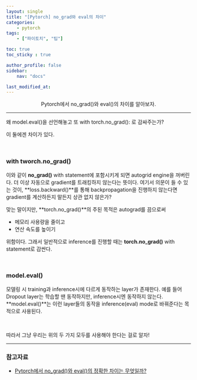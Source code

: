 ```yaml
---
layout: single
title: "[Pytorch] no_grad와 eval의 차이"
categories:
    - pytorch
tags: 
    - ["파이토치", "팁"]

toc: true
toc_sticky : true

author_profile: false
sidebar:
    nav: "docs"

last_modified_at:
---
```


<center>Pytorch에서 no_grad()와 eval()의 차이를 알아보자.</center>

---

왜 model.eval()을 선언해놓고 또 with torch.no_grad(): 로 감싸주는가?

이 둘에겐 차이가 있다.

<br/>

### with tworch.no_grad()

이와 같이 **no_grad()** with statement에 포함시키게 되면 autogrid engine을 꺼버린다. 더 이상 자동으로 gradient를 트래킹하지 않는다는 뜻이다. 여기서 의문이 들 수 있는 것이, **loss.backward()**를 통해 backpropagation을 진행하지 않는다면 gradient를 계산하든지 말든지 상관 없지 않은가?

맞는 말이지만, **torch.no_grad()**의 주된 목적은 autograd를 끔으로써 

- 메모리 사용량을 줄이고
- 연산 속도를 높이기

위함이다. 그래서 일반적으로 inference를 진행할 때는 **torch.no_grad()** with statement로 감싼다.

<br/>

### model.eval()

모델링 시 training과 inference시에 다르게 동작하는 layer가 존재한다. 예를 들어 Dropout layer는 학습할 땐 동작하지만, inference시엔 동작하지 않는다. **model.eval()**는 이런 layer들의 동작을 inference(eval) mode로 바꿔준다는 목적으로 사용된다.

<br/>

따라서 그냥 우리는 위의 두 가지 모두를 사용해야 한다는 걸로 알자!









---

### 참고자료

- [Pytorch에서 no_grad()와 eval()의 정확한 차이는 무엇일까?](https://coffeedjimmy.github.io/pytorch/2019/11/05/pytorch_nograd_vs_train_eval/)



